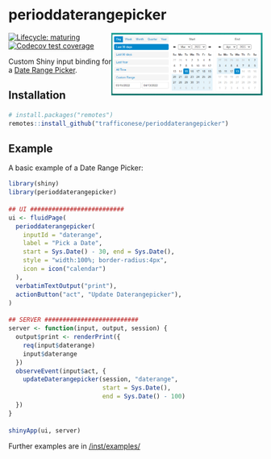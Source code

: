 # perioddaterangepicker

<p align="center">
  <img src="./man/figures/daterangepicker.PNG" align="right" width="300"/>
</p>

<!-- badges: start -->
[![Lifecycle: maturing](https://img.shields.io/badge/lifecycle-maturing-blue.svg)](https://lifecycle.r-lib.org/articles/stages.html)
[![Codecov test coverage](https://codecov.io/gh/trafficonese/perioddaterangepicker/branch/master/graph/badge.svg)](https://app.codecov.io/gh/trafficonese/perioddaterangepicker?branch=master)
<!-- badges: end -->

Custom Shiny input binding for a [Date Range Picker](https://sensortower.github.io/daterangepicker/).

## Installation
``` r
# install.packages("remotes")
remotes::install_github("trafficonese/perioddaterangepicker")
```

## Example

A basic example of a Date Range Picker:

``` r
library(shiny)
library(perioddaterangepicker)

## UI ##########################
ui <- fluidPage(
  perioddaterangepicker(
    inputId = "daterange",
    label = "Pick a Date",
    start = Sys.Date() - 30, end = Sys.Date(),
    style = "width:100%; border-radius:4px",
    icon = icon("calendar")
  ),
  verbatimTextOutput("print"),
  actionButton("act", "Update Daterangepicker"),
)

## SERVER ##########################
server <- function(input, output, session) {
  output$print <- renderPrint({
    req(input$daterange)
    input$daterange
  })
  observeEvent(input$act, {
    updateDaterangepicker(session, "daterange",
                          start = Sys.Date(), 
                          end = Sys.Date() - 100)
  })
}

shinyApp(ui, server)
```

Further examples are in [/inst/examples/](https://github.com/trafficonese/perioddaterangepicker/tree/master/inst/examples)
